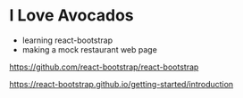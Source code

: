 <h1>I Love Avocados</h1>

- learning react-bootstrap
- making a mock restaurant web page



https://github.com/react-bootstrap/react-bootstrap

https://react-bootstrap.github.io/getting-started/introduction
